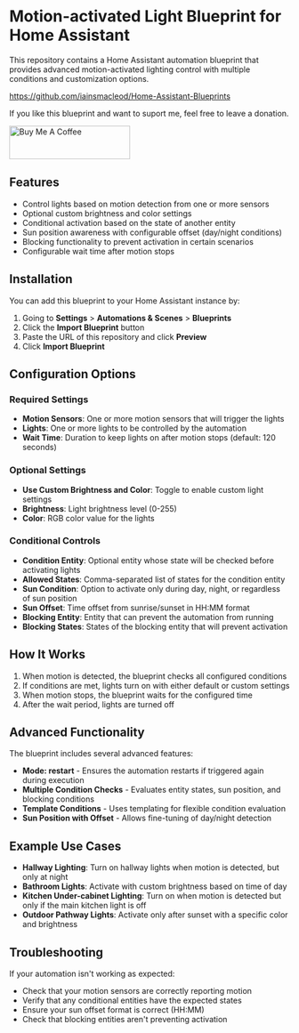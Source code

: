 # Motion-activated Light Blueprint for Home Assistant

This repository contains a Home Assistant automation blueprint that provides advanced motion-activated lighting control with multiple conditions and customization options.

https://github.com/iainsmacleod/Home-Assistant-Blueprints

If you like this blueprint and want to suport me, feel free to leave a donation.

<a href="https://www.buymeacoffee.com/iainmacleod" target="_blank"><img src="https://cdn.buymeacoffee.com/buttons/v2/default-blue.png" alt="Buy Me A Coffee" style="height: 60px !important;width: 217px !important;" ></a>

## Features

- Control lights based on motion detection from one or more sensors
- Optional custom brightness and color settings
- Conditional activation based on the state of another entity
- Sun position awareness with configurable offset (day/night conditions)
- Blocking functionality to prevent activation in certain scenarios
- Configurable wait time after motion stops

## Installation

You can add this blueprint to your Home Assistant instance by:

1. Going to **Settings** > **Automations & Scenes** > **Blueprints**
2. Click the **Import Blueprint** button
3. Paste the URL of this repository and click **Preview**
4. Click **Import Blueprint**

## Configuration Options

### Required Settings

- **Motion Sensors**: One or more motion sensors that will trigger the lights
- **Lights**: One or more lights to be controlled by the automation
- **Wait Time**: Duration to keep lights on after motion stops (default: 120 seconds)

### Optional Settings

- **Use Custom Brightness and Color**: Toggle to enable custom light settings
- **Brightness**: Light brightness level (0-255)
- **Color**: RGB color value for the lights

### Conditional Controls

- **Condition Entity**: Optional entity whose state will be checked before activating lights
- **Allowed States**: Comma-separated list of states for the condition entity
- **Sun Condition**: Option to activate only during day, night, or regardless of sun position
- **Sun Offset**: Time offset from sunrise/sunset in HH:MM format
- **Blocking Entity**: Entity that can prevent the automation from running
- **Blocking States**: States of the blocking entity that will prevent activation

## How It Works

1. When motion is detected, the blueprint checks all configured conditions
2. If conditions are met, lights turn on with either default or custom settings
3. When motion stops, the blueprint waits for the configured time
4. After the wait period, lights are turned off

## Advanced Functionality

The blueprint includes several advanced features:

- **Mode: restart** - Ensures the automation restarts if triggered again during execution
- **Multiple Condition Checks** - Evaluates entity states, sun position, and blocking conditions
- **Template Conditions** - Uses templating for flexible condition evaluation
- **Sun Position with Offset** - Allows fine-tuning of day/night detection

## Example Use Cases

- **Hallway Lighting**: Turn on hallway lights when motion is detected, but only at night
- **Bathroom Lights**: Activate with custom brightness based on time of day
- **Kitchen Under-cabinet Lighting**: Turn on when motion is detected but only if the main kitchen light is off
- **Outdoor Pathway Lights**: Activate only after sunset with a specific color and brightness

## Troubleshooting

If your automation isn't working as expected:

- Check that your motion sensors are correctly reporting motion
- Verify that any conditional entities have the expected states
- Ensure your sun offset format is correct (HH:MM)
- Check that blocking entities aren't preventing activation